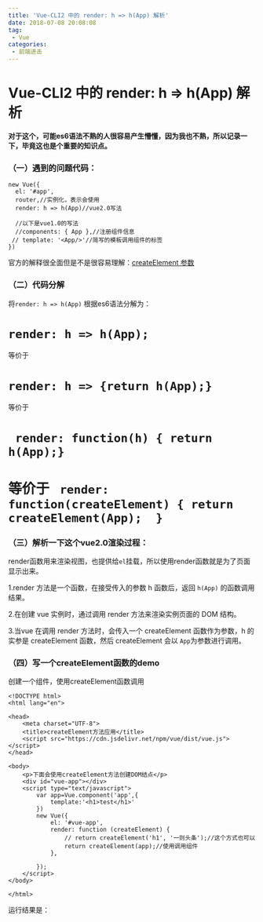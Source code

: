 ```yaml
---
title: 'Vue-CLI2 中的 render: h => h(App) 解析'
date: 2018-07-08 20:08:08
tag:
 - Vue
categories:
 - 前端进击
---
```

# Vue-CLI2 中的 render: h => h(App) 解析
**对于这个，可能es6语法不熟的人很容易产生懵懂，因为我也不熟，所以记录一下，毕竟这也是个重要的知识点。**

### （一）遇到的问题代码：
```
new Vue({
  el: '#app',
  router,//实例化，表示会使用
  render: h => h(App)//vue2.0写法

  //以下是vue1.0的写法
  //components: { App },//注册组件信息
 // template: '<App/>'//简写的模板调用组件的标签
})

```
官方的解释很全面但是不是很容易理解：[createElement 参数](https://cn.vuejs.org/v2/guide/render-function.html#%E6%B7%B1%E5%85%A5-data-%E5%AF%B9%E8%B1%A1)

### （二）代码分解
将`render: h => h(App)` 根据es6语法分解为：

 `render: h => h(App);`
===
等价于

`render: h => {return h(App);}`
===
等价于

` render: function(h) { return h(App);}`
===
等价于
` render: function(createElement) { return createElement(App);  }`
===

### （三）解析一下这个vue2.0渲染过程：
render函数用来渲染视图，也提供给`el`挂载，所以使用render函数就是为了页面显示出来。

1.render 方法是一个函数，在接受传入的参数 h 函数后，返回 `h(App)` 的函数调用结果。

2.在创建 vue 实例时，通过调用 render 方法来渲染实例页面的 DOM 结构。

3.当vue 在调用 render 方法时，会传入一个 createElement 函数作为参数，h 的实参是 createElement 函数，然后 createElement 会以 `App`为参数进行调用。

### （四）写一个createElement函数的demo
创建一个组件，使用createElement函数调用
```
<!DOCTYPE html>
<html lang="en">

<head>
    <meta charset="UTF-8">
    <title>createElement方法应用</title>
    <script src="https://cdn.jsdelivr.net/npm/vue/dist/vue.js"></script>
</head>

<body>
    <p>下面会使用createElement方法创建DOM结点</p>
    <div id="vue-app"></div>
    <script type="text/javascript">
        var app=Vue.component('app',{
            template:'<h1>test</h1>'
        })
        new Vue({
            el: '#vue-app',
            render: function (createElement) {
                // return createElement('h1', '一则头条');//这个方式也可以
                return createElement(app);//使用调用组件
            },

        });
    </script>
</body>

</html>
```
运行结果是：
<CustomImage src='/growth-record/frame/vue/render-app.png' />
